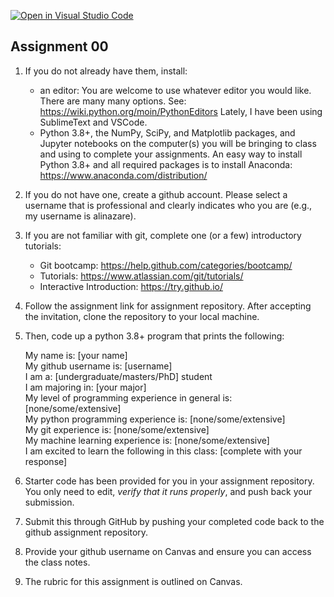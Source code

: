 [![Open in Visual Studio Code](https://classroom.github.com/assets/open-in-vscode-f059dc9a6f8d3a56e377f745f24479a46679e63a5d9fe6f495e02850cd0d8118.svg)](https://classroom.github.com/online_ide?assignment_repo_id=5476787&assignment_repo_type=AssignmentRepo)

## Assignment 00

1. If you do not already have them, install:  
    * an editor: You are welcome to use whatever editor you would like.  There are many many options. See: https://wiki.python.org/moin/PythonEditors  Lately, I have been using SublimeText and VSCode.
    * Python 3.8+, the NumPy, SciPy, and Matplotlib packages, and Jupyter notebooks on the computer(s) you will be bringing to class and using to complete your assignments. An easy way to install Python 3.8+ and all required packages is to install Anaconda: https://www.anaconda.com/distribution/


2. If you do not have one, create a github account. Please select a username that is professional and clearly indicates who you are (e.g., my username is alinazare).   

3.  If you are not familiar with git, complete one (or a few) introductory tutorials:
    * Git bootcamp: https://help.github.com/categories/bootcamp/
    * Tutorials: https://www.atlassian.com/git/tutorials/
    * Interactive Introduction: https://try.github.io/

4. Follow the assignment link for assignment repository.  After accepting the invitation, clone the repository to your local machine. 

5. Then, code up a python 3.8+ program that prints the following:

      My name is: [your name] <br>
      My github username is: [username]<br>
      I am a: [undergraduate/masters/PhD] student <br>
      I am majoring in: [your major]<br>
      My level of programming experience in general is: [none/some/extensive]<br>
      My python programming experience is: [none/some/extensive]<br>
      My git experience is: [none/some/extensive]<br>
      My machine learning experience is: [none/some/extensive]<br>
      I am excited to learn the following in this class: [complete with your response]<br>

6.  Starter code has been provided for you in your assignment repository.  You only need to edit, *verify that it runs properly*, and push back your submission. 

7.  Submit this through GitHub by pushing your completed code back to the github assignment repository.  

8.  Provide your github username on Canvas and ensure you can access the class notes. 

9.  The rubric for this assignment is outlined on Canvas. 

